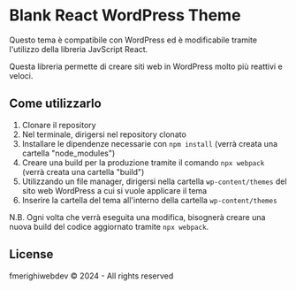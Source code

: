 # Blank React WordPress Theme

Questo tema è compatibile con WordPress ed è modificabile tramite l'utilizzo della libreria JavScript React.

Questa libreria permette di creare siti web in WordPress molto più reattivi e veloci. 

## Come utilizzarlo

1. Clonare il repository
2. Nel terminale, dirigersi nel repository clonato  
3. Installare le dipendenze necessarie con `npm install` (verrà creata una cartella "node_modules")
4. Creare una build per la produzione tramite il comando `npx webpack` (verrà creata una cartella "build")
5. Utilizzando un file manager, dirigersi nella cartella `wp-content/themes` del sito web WordPress a cui si vuole applicare il tema
6. Inserire la cartella del tema all'interno della cartella `wp-content/themes`

N.B. Ogni volta che verrà eseguita una modifica, bisognerà creare una nuova build del codice aggiornato tramite `npx webpack`.

## License

fmerighiwebdev © 2024 - All rights reserved